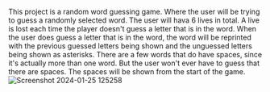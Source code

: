 This project is a random word guessing game. Where the user will be trying to guess a randomly selected word.
The user will hava 6 lives in total. A live is lost each time the player doesn't guess a letter that is in the word.
When the user does guess a letter that is in the word, the word will be reprinted with the previous guessed letters being shown and the unguessed letters being shown as asterisks.
There are a few words that do have spaces, since it's actually more than one word. But the user won't ever have to guess that there are spaces.
The spaces will be shown from the start of the game. 
![Screenshot 2024-01-25 125258](https://github.com/oaisd-ctc/3-day-project-c-Ashley-Berna-student/assets/144161693/9d71d3e7-e94c-4404-ac11-f6396a5652ca)
